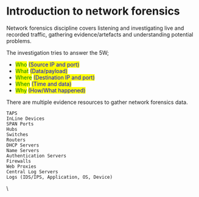 # Introduction to network forensics

Network forensics discipline covers listening and investigating live and recorded traffic, gathering evidence/artefacts and understanding potential problems.

The investigation tries to answer the 5W;

* <mark style="color:green;">Who</mark> <mark style="color:blue;">(Source IP and port)</mark>
* <mark style="color:green;">What</mark> <mark style="color:blue;">(Data/payload)</mark>
* <mark style="color:green;">Where</mark> <mark style="color:blue;">(Destination IP and port)</mark>
* <mark style="color:green;">When</mark> <mark style="color:blue;">(Time and data)</mark>
* <mark style="color:green;">Why</mark> <mark style="color:blue;">(How/What happened)</mark>

There are multiple evidence resources to gather network forensics data.

```
TAPS
InLine Devices
SPAN Ports
Hubs
Switches
Routers
DHCP Servers
Name Servers
Authentication Servers
Firewalls
Web Proxies
Central Log Servers
Logs (IDS/IPS, Application, OS, Device)
```



\
